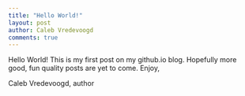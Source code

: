 ```yaml
---
title: "Hello World!"
layout: post
author: Caleb Vredevoogd
comments: true
---
```


Hello World! This is my first post on my github.io blog. Hopefully more good, fun quality posts are yet to come.
Enjoy,

Caleb Vredevoogd, author
